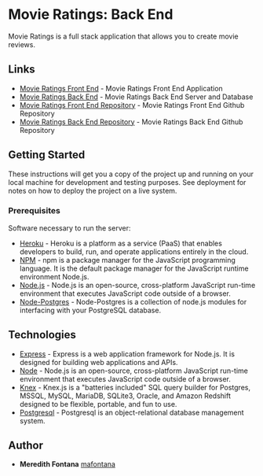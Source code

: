 # Movie Ratings: Back End

Movie Ratings is a full stack application that allows you to create movie reviews.

## Links

* [Movie Ratings Front End](https://movie-crud-app-maf.herokuapp.com//) - Movie Ratings Front End Application
* [Movie Ratings Back End](https://movies-project-maf.herokuapp.com/) - Movie Ratings Back End Server and Database
* [Movie Ratings Front End Repository](https://github.com/mafontana/movies-project-frontend/) - Movie Ratings Front End Github Repository
* [Movie Ratings Back End Repository](https://github.com/mafontana/movies-project-backend/) - Movie Ratings Back End Github Repository

## Getting Started

These instructions will get you a copy of the project up and running on your local machine for development and testing purposes. See deployment for notes on how to deploy the project on a live system.

### Prerequisites

Software necessary to run the server:

* [Heroku](https://www.heroku.com/) - Heroku is a platform as a service (PaaS) that enables developers to build, run, and operate applications entirely in the cloud.
* [NPM](https://www.npmjs.com/) - npm is a package manager for the JavaScript programming language. It is the default package manager for the JavaScript runtime environment Node.js.
* [Node.js](https://www.nodejs.org/) - Node.js is an open-source, cross-platform JavaScript run-time environment that executes JavaScript code outside of a browser.
* [Node-Postgres](https://node-postgres.com/) - Node-Postgres is a collection of node.js modules for interfacing with your PostgreSQL database.


## Technologies

* [Express](https://expressjs.com/) - Express is a web application framework for Node.js. It is designed for building web applications and APIs.
* [Node](https://nodejs.org/en/) - Node.js is an open-source, cross-platform JavaScript run-time environment that executes JavaScript code outside of a browser.
* [Knex](https://knexjs.org/) -  Knex.js is a "batteries included" SQL query builder for Postgres, MSSQL, MySQL, MariaDB, SQLite3, Oracle, and Amazon Redshift designed to be flexible, portable, and fun to use.
* [Postgresql](https://postgresql.org/) - Postgresql is an object-relational database management system.

## Author

* **Meredith Fontana** [mafontana](https://github.com/mafontana)
